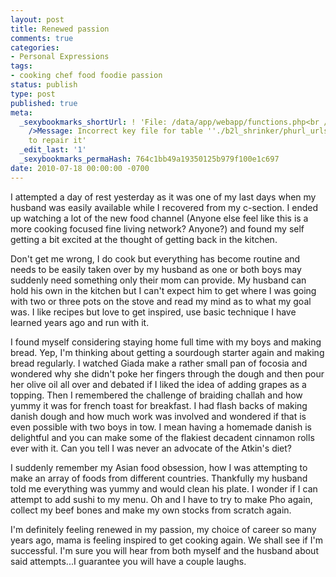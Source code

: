 ```yaml
---
layout: post
title: Renewed passion
comments: true
categories:
- Personal Expressions
tags:
- cooking chef food foodie passion
status: publish
type: post
published: true
meta:
  _sexybookmarks_shortUrl: ! 'File: /data/app/webapp/functions.php<br />Line: 43<br
    />Message: Incorrect key file for table ''./b2l_shrinker/phurl_urls.MYI''; try
    to repair it'
  _edit_last: '1'
  _sexybookmarks_permaHash: 764c1bb49a19350125b979f100e1c697
date: 2010-07-18 00:00:00 -0700
---
```

I attempted a day of rest yesterday as it was one of my last days when my husband was easily available while I recovered from my c-section.  I ended up watching a lot of the new food channel (Anyone else feel like this is a more cooking focused fine living network?  Anyone?) and found my self getting a bit excited at the thought of getting back in the kitchen.  

Don't get me wrong, I do cook but everything has become routine and needs to be easily taken over by my husband as one or both boys may suddenly need something only their mom can provide.  My husband can hold his own in the kitchen but I can't expect him to get where I was going with two or three pots on the stove and read my mind as to what my goal was.  I like recipes but love to get inspired, use basic technique I have learned years ago and run with it.  

I found myself considering staying home full time with my boys and making bread.  Yep, I'm thinking about getting a sourdough starter again and making bread regularly.  I watched Giada make a rather small pan of focosia and wondered why she didn't poke her fingers through the dough and then pour her olive oil all over and debated if I liked the idea of adding grapes as a topping.  Then I remembered the challenge of braiding challah and how yummy it was for french toast for breakfast.  I had flash backs of making danish dough and how much work was involved and wondered if that is even possible with two boys in tow.  I mean having a homemade danish is delightful and you can make some of the flakiest decadent cinnamon rolls ever with it.  Can you tell I was never an advocate of the Atkin's diet?  

I suddenly remember my Asian food obsession, how I was attempting to make an array of foods from different countries.  Thankfully my husband told me everything was yummy and would clean his plate.  I wonder if I can attempt to add sushi to my menu.  Oh and I have to try to make Pho again, collect my beef bones and make my own stocks from scratch again.  

I'm definitely feeling renewed in my passion, my choice of career so many years ago, mama is feeling inspired to get cooking again.  We shall see if I'm successful.  I'm sure you will hear from both myself and the husband about said attempts...I guarantee you will have a couple laughs. 

